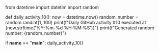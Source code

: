 from datetime import datetim
import random

def daily_activity_10():
    now = datetime.now()
    random_number = random.randint(1, 100)
    print(f"Daily GitHub activity #10 executed at {now.strftime('%Y-%m-%d %H:%M:%S')}")
    print(f"Generated random number: {random_number}")

if __name__ == "__main__":
    daily_activity_10()
